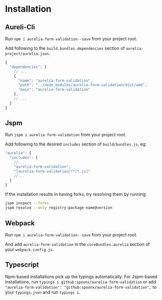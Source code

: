 # Installation

## Aureli-Cli

Run `npm i aurelia-form-validation--save` from your project root.

Add following to the `build.bundles.dependencies` section of `aurelia-project/aurelia.json`.

```js
{
  "dependencies": [
    // ...
    {
      "name": "aurelia-form-validation",
      "path": "../node_modules/aurelia-form-validation/dist/amd",
      "main": "aurelia-form-validation"
    },
    // ...
  ]
}
```

## Jspm

Run `jspm i aurelia-form-validation` from your project root.

Add following to the desired `includes` section of `build/bundles.js`, eg:

```js
"aurelia": {
  "includes": [
    //...
    "aurelia-form-validation",
    "[aurelia-form-validation/**/*.js]"
    //...
  ]
}
```

If the installation results in having forks, try resolving them by running:

```sh
jspm inspect --forks
jspm resolve --only registry:package-name@version
```

## Webpack

Run `npm i aurelia-form-validation--save` from your project root.

And add `aurelia-form-validation` in the `coreBundles.aurelia` section of your `webpack.config.js`.

## Typescript

Npm-based installations pick up the typings automatically.
For Jspm-based installations, run `typings i github:spoonx/aurelia-form-validation` or add `"aurelia-form-validation": "github:spoonx/aurelia-form-validation",` to your `typings.json` and run `typings i`.
